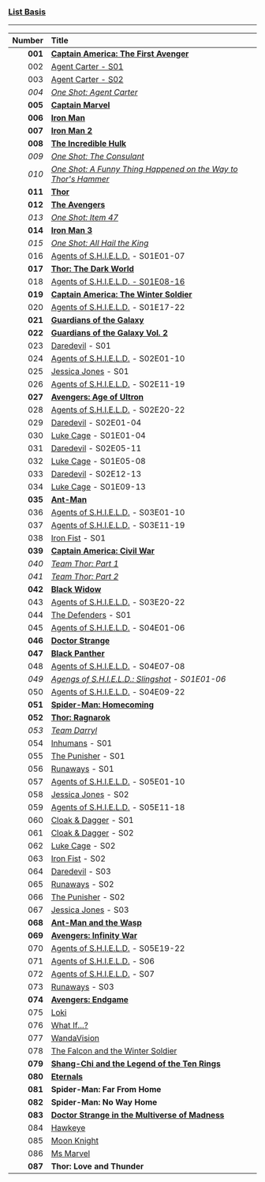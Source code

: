 ### [List Basis](https://www.digitalspy.com/movies/a825774/marvel-cinematic-universe-in-chronological-order/)

---
 
|  Number | Title                                                                                                                                                                     |
|--------:|:--------------------------------------------------------------------------------------------------------------------------------------------------------------------------|
| **001** | **[Captain America: The First Avenger](https://www.disneyplus.com/de-de/movies/marvel-studios-captain-america-the-first-avenger/6xvB6xZ4r95O)**                           |
|     002 | [Agent Carter - S01](https://www.disneyplus.com/de-de/series/agent-carter/3rh3uclvsNsT)                                                                                   |
|     003 | [Agent Carter - S02](https://www.disneyplus.com/de-de/series/agent-carter/3rh3uclvsNsT)                                                                                   |
|   *004* | *[One Shot: Agent Carter](https://www.disneyplus.com/de-de/movies/marvel-one-shot-agent-carter/145iOeTd8HRl)*                                                             |
| **005** | **[Captain Marvel](https://www.disneyplus.com/de-de/movies/marvel-studios-captain-marvel/38xJGlLAQy9a)**                                                                  |
| **006** | **[Iron Man](https://www.disneyplus.com/de-de/movies/marvel-studios-iron-man/6aM2a8mZATiu)**                                                                              |
| **007** | **[Iron Man 2](https://www.disneyplus.com/de-de/movies/marvel-studios-iron-man-2/lXjCr9QmGGQJ)**                                                                          |
| **008** | **[The Incredible Hulk](https://www.netflix.com/watch/70087537)**                                                                                                         |
|   *009* | *[One Shot: The Consulant](https://www.disneyplus.com/de-de/movies/marvel-one-shot-the-consultant/1WaSRiVFzc4h)*                                                          |
|   *010* | *[One Shot: A Funny Thing Happened on the Way to Thor's Hammer](https://www.disneyplus.com/de-de/movies/etwas-lustiges-geschah-auf-dem-weg-zu-thors-hammer/7ifvmOpKYujC)* |
| **011** | **[Thor](https://www.disneyplus.com/de-de/movies/marvel-studios-thor/1p4vdKzTuhzr)**                                                                                      |
| **012** | **[The Avengers](https://www.disneyplus.com/de-de/movies/marvel-studios-the-avengers/2h6PcHFDbsPy)**                                                                      |
|   *013* | *[One Shot: Item 47](https://www.disneyplus.com/de-de/movies/marvel-one-shot-item-47/252wvHakYgOR)*                                                                       |
| **014** | **[Iron Man 3](https://www.disneyplus.com/de-de/movies/marvel-studios-iron-man-3/3s4Ihq7P2c6e)**                                                                          |
|   *015* | *[One Shot: All Hail the King](https://www.disneyplus.com/de-de/movies/marvel-one-shot-der-mandarin/6rOlKvPhvlh4)*                                                        |
|     016 | [Agents of S.H.I.E.L.D.](https://www.disneyplus.com/de-de/series/agents-of-shield/2UT4VQrwpVgi) - S01E01-07                                                               |
| **017** | **[Thor: The Dark World](https://www.disneyplus.com/de-de/movies/marvel-studios-thor-the-dark-kingdom/ZHk7aM5xTbW7)**                                                     |
|     018 | [Agents of S.H.I.E.L.D. - S01E08-16](https://www.disneyplus.com/de-de/series/agents-of-shield/2UT4VQrwpVgi)                                                               |
| **019** | **[Captain America: The Winter Soldier](https://www.disneyplus.com/de-de/movies/marvel-studios-the-return-of-the-first-avenger/TVme5whcowSy)**                            |
|     020 | [Agents of S.H.I.E.L.D.](https://www.disneyplus.com/de-de/series/agents-of-shield/2UT4VQrwpVgi) - S01E17-22                                                               |
| **021** | **[Guardians of the Galaxy](https://www.disneyplus.com/de-de/movies/geheimakte-guardians-kurzfilme/1S4WM9h3KRR6)**                                                        |
| **022** | **[Guardians of the Galaxy Vol. 2](https://www.disneyplus.com/de-de/movies/marvel-studios-guardians-of-the-galaxy-vol-2/ZdRX4mMbp1gM)**                                   |
|     023 | [Daredevil](https://www.disneyplus.com/de-de/series/daredevil/5jKSWL7ZMg50) - S01                                                                                         |
|     024 | [Agents of S.H.I.E.L.D.](https://www.disneyplus.com/de-de/series/agents-of-shield/2UT4VQrwpVgi) - S02E01-10                                                               |
|     025 | [Jessica Jones](https://www.disneyplus.com/de-de/series/jessica-jones/4LX4rNmINp5y) - S01                                                                                 |
|     026 | [Agents of S.H.I.E.L.D.](https://www.disneyplus.com/de-de/series/agents-of-shield/2UT4VQrwpVgi) - S02E11-19                                                               |
| **027** | **[Avengers: Age of Ultron](https://www.disneyplus.com/de-de/movies/marvel-studios-avengers-age-of-ultron/76IUxY0rNHzt)**                                                 |
|     028 | [Agents of S.H.I.E.L.D.](https://www.disneyplus.com/de-de/series/agents-of-shield/2UT4VQrwpVgi) - S02E20-22                                                               |
|     029 | [Daredevil](https://www.disneyplus.com/de-de/series/daredevil/5jKSWL7ZMg50) - S02E01-04                                                                                   |
|     030 | [Luke Cage](https://www.disneyplus.com/de-de/series/luke-cage/1L458elR85KN) - S01E01-04                                                                                   |
|     031 | [Daredevil](https://www.disneyplus.com/de-de/series/daredevil/5jKSWL7ZMg50) - S02E05-11                                                                                   |
|     032 | [Luke Cage](https://www.disneyplus.com/de-de/series/luke-cage/1L458elR85KN) - S01E05-08                                                                                   |
|     033 | [Daredevil](https://www.disneyplus.com/de-de/series/daredevil/5jKSWL7ZMg50) - S02E12-13                                                                                   |
|     034 | [Luke Cage](https://www.disneyplus.com/de-de/series/luke-cage/1L458elR85KN) - S01E09-13                                                                                   |
| **035** | **[Ant-Man](https://www.disneyplus.com/de-de/movies/marvel-studios-ant-man/5c92KVf1zgUX)**                                                                                |
|     036 | [Agents of S.H.I.E.L.D.](https://www.disneyplus.com/de-de/series/agents-of-shield/2UT4VQrwpVgi) - S03E01-10                                                               |
|     037 | [Agents of S.H.I.E.L.D.](https://www.disneyplus.com/de-de/series/agents-of-shield/2UT4VQrwpVgi) - S03E11-19                                                               |
|     038 | [Iron Fist](https://www.disneyplus.com/de-de/series/iron-fist/24YlE6bSZy6E) - S01                                                                                         |
| **039** | **[Captain America: Civil War](https://www.disneyplus.com/de-de/movies/marvel-studios-the-first-avenger-civil-war/4ovfyKnnIBCg)**                                         |
|   *040* | *[Team Thor: Part 1](https://www.disneyplus.com/de-de/movies/team-thor-teil-1/1TzAxRHo4kjK)*                                                                              |
|   *041* | *[Team Thor: Part 2](https://www.disneyplus.com/de-de/movies/team-thor-teil-2/bzhxJXTnvgD1)*                                                                              |
| **042** | **[Black Widow](https://www.disneyplus.com/de-de/movies/black-widow/3VfTap90rwZC)**                                                                                       |
|     043 | [Agents of S.H.I.E.L.D.](https://www.disneyplus.com/de-de/series/agents-of-shield/2UT4VQrwpVgi) - S03E20-22                                                               |
|     044 | [The Defenders](https://www.disneyplus.com/de-de/series/the-defenders/1vLuQyD9nTYk) - S01                                                                                 |
|     045 | [Agents of S.H.I.E.L.D.](https://www.disneyplus.com/de-de/series/agents-of-shield/2UT4VQrwpVgi) - S04E01-06                                                               |
| **046** | **[Doctor Strange](https://www.disneyplus.com/de-de/movies/marvel-studios-doctor-strange/4GgMJ1aHKHA2)**                                                                  |
| **047** | **[Black Panther](https://www.disneyplus.com/de-de/movies/marvel-studios-black-panther/1GuXuYPj99Ke)**                                                                    |
|     048 | [Agents of S.H.I.E.L.D.](https://www.disneyplus.com/de-de/series/agents-of-shield/2UT4VQrwpVgi) - S04E07-08                                                               |
|   *049* | *[Agengs of S.H.I.E.L.D.: Slingshot](https://www.marvel.com/slingshot)  - S01E01-06*                                                                                      |
|     050 | [Agents of S.H.I.E.L.D.](https://www.disneyplus.com/de-de/series/agents-of-shield/2UT4VQrwpVgi) - S04E09-22                                                               |
| **051** | **[Spider-Man: Homecoming](https://www.netflix.com/watch/80166369)**                                                                                                      |
| **052** | **[Thor: Ragnarok](https://www.disneyplus.com/de-de/movies/marvel-studios-thor-tag-der-entscheidung/3XqAT8UV8ojS)**                                                       |
|   *053* | *[Team Darryl](https://www.disneyplus.com/de-de/movies/team-darryl/j3CxRd2OEgVA)*                                                                                         |
|     054 | [Inhumans](https://www.disneyplus.com/de-de/series/inhumans/6VZXWp9jaYsT) - S01                                                                                           |
|     055 | [The Punisher](https://www.disneyplus.com/de-de/series/the-punisher/6JOZHgU6cBS3) - S01                                                                                   |
|     056 | [Runaways](https://www.disneyplus.com/de-de/series/runaways/FrnyN9YoJj46) - S01                                                                                           |
|     057 | [Agents of S.H.I.E.L.D.](https://www.disneyplus.com/de-de/series/agents-of-shield/2UT4VQrwpVgi) - S05E01-10                                                               |
|     058 | [Jessica Jones](https://www.disneyplus.com/de-de/series/jessica-jones/4LX4rNmINp5y) - S02                                                                                 |
|     059 | [Agents of S.H.I.E.L.D.](https://www.disneyplus.com/de-de/series/agents-of-shield/2UT4VQrwpVgi) - S05E11-18                                                               |
|     060 | [Cloak & Dagger](https://www.disneyplus.com/series/cloak-dagger/4mUMHeti2YCc) - S01                                                                                       |
|     061 | [Cloak & Dagger](https://www.disneyplus.com/series/cloak-dagger/4mUMHeti2YCc) - S02                                                                                       |
|     062 | [Luke Cage](https://www.disneyplus.com/de-de/series/luke-cage/1L458elR85KN) - S02                                                                                         |
|     063 | [Iron Fist](https://www.disneyplus.com/de-de/series/iron-fist/24YlE6bSZy6E) - S02                                                                                         |
|     064 | [Daredevil](https://www.disneyplus.com/de-de/series/daredevil/5jKSWL7ZMg50) - S03                                                                                         |
|     065 | [Runaways](https://www.disneyplus.com/de-de/series/runaways/FrnyN9YoJj46) - S02                                                                                           |
|     066 | [The Punisher](https://www.disneyplus.com/de-de/series/the-punisher/6JOZHgU6cBS3) - S02                                                                                   |
|     067 | [Jessica Jones](https://www.disneyplus.com/de-de/series/jessica-jones/4LX4rNmINp5y) - S03                                                                                 |
| **068** | **[Ant-Man and the Wasp](https://www.disneyplus.com/de-de/movies/marvel-studios-ant-man-and-the-wasp/5D7wkVHmlCKU)**                                                      |
| **069** | **[Avengers: Infinity War](https://www.disneyplus.com/de-de/movies/marvel-studios-avengers-infinity-war/1WEuZ7H6y39v)**                                                   |
|     070 | [Agents of S.H.I.E.L.D.](https://www.disneyplus.com/de-de/series/agents-of-shield/2UT4VQrwpVgi) - S05E19-22                                                               |
|     071 | [Agents of S.H.I.E.L.D.](https://www.disneyplus.com/de-de/series/agents-of-shield/2UT4VQrwpVgi) - S06                                                                     |
|     072 | [Agents of S.H.I.E.L.D.](https://www.disneyplus.com/de-de/series/agents-of-shield/2UT4VQrwpVgi) - S07                                                                     |
|     073 | [Runaways](https://www.disneyplus.com/de-de/series/runaways/FrnyN9YoJj46) - S03                                                                                           |
| **074** | **[Avengers: Endgame](https://www.disneyplus.com/de-de/movies/avengers-endgame/aRbVJUb2h2Rf)**                                                                            |
|     075 | [Loki](https://www.disneyplus.com/de-de/series/loki/6pARMvILBGzF)                                                                                                         |
|     076 | [What If...?](https://www.disneyplus.com/de-de/series/what-if/7672ZVj1ZxU9)                                                                                               |
|     077 | [WandaVision](https://www.disneyplus.com/de-de/series/wandavision/4SrN28ZjDLwH)                                                                                           |
|     078 | [The Falcon and the Winter Soldier](https://www.disneyplus.com/de-de/series/the-falcon-and-the-winter-soldier/4gglDBMx8icA)                                               |
| **079** | **[Shang-Chi and the Legend of the Ten Rings](https://www.disneyplus.com/de-de/movies/shang-chi-and-the-legend-of-the-ten-rings/5GyV9sf9Y041)**                           |
| **080** | **[Eternals](https://www.disneyplus.com/de-de/movies/eternals/5cmhJAtkt6Jk)**                                                                                             |
| **081** | **Spider-Man: Far From Home**                                                                                                                                             |
| **082** | **Spider-Man: No Way Home**                                                                                                                                               |
| **083** | **[Doctor Strange in the Multiverse of Madness](https://www.disneyplus.com/de-de/movies/doctor-strange-in-the-multiverse-of-madness/27EiqSW4jIyH)**                       |
|     084 | [Hawkeye](https://www.disneyplus.com/de-de/series/hawkeye/11Zy8m9Dkj5l)                                                                                                   |
|     085 | [Moon Knight](https://www.disneyplus.com/de-de/series/moon-knight/4S3oOF1knocS)                                                                                           |
|     086 | [Ms Marvel](https://www.disneyplus.com/de-de/series/ms-marvel/45BsikoMcOOo)                                                                                               |
| **087** | **Thor: Love and Thunder**                                                                                                                                                |
